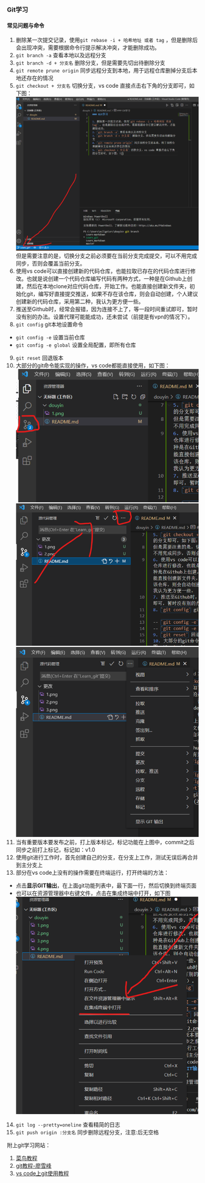 ### Git学习

#### 常见问题与命令

1. 删除某一次提交记录，使用`git rebase -i + 哈希地址 或者 tag` ，但是删除后会出现冲突，需要根据命令行提示解决冲突，才能删除成功。
2. `git branch -a` 查看本地以及远程分支
3. `git branch -d + 分支名` 删除分支，但是需要先切出待删除分支
4. `git remote prune origin` 同步远程分支到本地，用于远程仓库删掉分支后本地还存在的情况
5. `git checkout + 分支名` 切换分支，vs code 直接点击右下角的分支即可，如下图：![1.jpg](1.png)
但是需要注意的是，切换分支之前必须要在当前分支完成提交，可以不用完成同步，否则会覆盖当前分支。
6. 使用vs code可以直接创建新的代码仓库，也能拉取已存在的代码仓库进行修改。也就是说创建一个代码仓库编写代码有两种方式，一种是在Github上创建，然后在本地clone对应代码仓库，开始工作。也能直接创建新文件夹，初始化git，编写好直接提交推送，如果不存在该仓库，则会自动创建，个人建议创建新的代码仓库，采用第二种，我认为更方便一些。
7. 推送至Github时，经常会报错，因为连接不上了，等一段时间重试即可，暂时没有别的办法。设置代理可能能成功，还未尝试（前提是有vpn的情况下）。
8. `git config`  git本地设置命令
- `git config -e` 设置当前仓库   
- `git config -e global` 设置全局配置，即所有仓库   
9. `git reset` 回退版本
10. 大部分的git命令能实现的操作，vs code都能直接使用，如下图：![2.jpg](2.png)![3.jpg](3.png)![4.jpg](4.png)
11. 当有重要版本要发布之前，打上版本标记，标记功能在上图中，commit之后同步之前打上标记，标记如：v1.0
12. 使用git进行工作时，首先创建自己的分支，在分支上工作，测试无误后再合并到主分支上
13. 部分在vs code上没有的操作需要在终端运行，打开终端的方法：
- 点击**显示GIT输出**，在上面git功能列表中，最下面一行，然后切换到终端页面
- 也可以在资源管理器中右键文件，点击在集成终端中打开，如下图
![5.jpg](5.png)
14. `git log --pretty=oneline` 查看精简的日志
15. `git push origin :分支名` 同步删除远程分支，注意:后无空格 

附上git学习网站：
1. [菜鸟教程](https://www.runoob.com/git/git-tutorial.html)
2. [git教程-廖雪峰](https://www.liaoxuefeng.com/wiki/896043488029600)
3. [vs code上git使用教程](https://cloud.tencent.com/developer/article/1662720)

